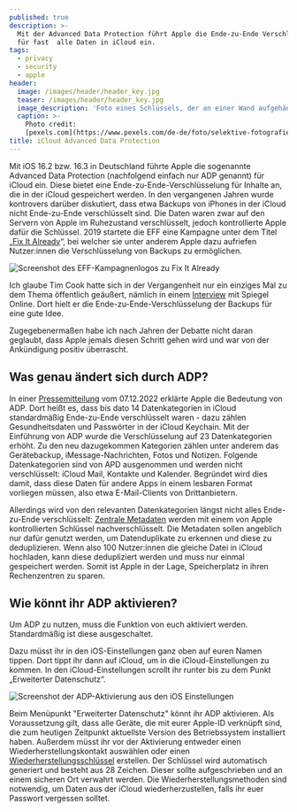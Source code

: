 ```yaml
---
published: true
description: >-
  Mit der Advanced Data Protection führt Apple die Ende-zu-Ende Verschlüsselung
  für fast  alle Daten in iCloud ein.
tags:
  - privacy
  - security
  - apple
header:
  image: /images/header/header_key.jpg
  teaser: /images/header/header_key.jpg
  image_description: 'Foto eines Schlüssels, der an einer Wand aufgehängt wurde.'
  caption: >-
    Photo credit:
    [pexels.com](https://www.pexels.com/de-de/foto/selektive-fotografie-von-skeleton-key-hanging-217316/)
title: iCloud Advanced Data Protection
---
```


Mit iOS 16.2 bzw. 16.3 in Deutschland führte Apple die sogenannte Advanced Data Protection (nachfolgend einfach nur ADP genannt) für iCloud ein. Diese bietet eine Ende-zu-Ende-Verschlüsselung für Inhalte an, die in der iCloud gespeichert werden. In den vergangenen Jahren wurde kontrovers darüber diskutiert, dass etwa Backups von iPhones in der iCloud nicht Ende-zu-Ende verschlüsselt sind. Die Daten waren zwar auf den Servern von Apple im Ruhezustand verschlüsselt, jedoch kontrollierte Apple dafür die Schlüssel. 
2019 startete die EFF eine Kampagne unter dem Titel „[Fix It Already](https://fixitalready.eff.org/apple/#/)“, bei welcher sie unter anderem Apple dazu aufriefen Nutzer:innen die Verschlüsselung von Backups zu ermöglichen.

![Screenshot des EFF-Kampagnenlogos zu Fix It Already]({{site.baseurl}}/images/adp-1.png)

Ich glaube Tim Cook hatte sich in der Vergangenheit nur ein einziges Mal zu dem Thema öffentlich geäußert, nämlich in einem [Interview](https://www.spiegel.de/netzwelt/gadgets/apple-chef-tim-cook-interview-ueber-verschluesselung-recycling-und-app-store-a-1234607.html) mit Spiegel Online. Dort hielt er die Ende-zu-Ende-Verschlüsselung der Backups für eine gute Idee. 

Zugegebenermaßen habe ich nach Jahren der Debatte nicht daran geglaubt, dass Apple jemals diesen Schritt gehen wird und war von der Ankündigung positiv überrascht.

## Was genau ändert sich durch ADP?

In einer [Pressemitteilung](https://www.apple.com/newsroom/2022/12/apple-advances-user-security-with-powerful-new-data-protections/) vom 07.12.2022 erklärte Apple die Bedeutung von ADP. Dort heißt es, dass bis dato 14 Datenkategorien in iCloud standardmäßig Ende-zu-Ende verschlüsselt waren - dazu zählen Gesundheitsdaten und Passwörter in der iCloud Keychain. Mit der Einführung von ADP wurde die Verschlüsselung auf 23 Datenkategorien erhöht. Zu den neu dazugekommen Kategorien zählen unter anderem das Gerätebackup, iMessage-Nachrichten, Fotos und Notizen. Folgende Datenkategorien sind von APD ausgenommen und werden nicht verschlüsselt: iCloud Mail, Kontakte und Kalender. Begründet wird dies damit, dass diese Daten für andere Apps in einem lesbaren Format vorliegen müssen, also etwa E-Mail-Clients von Drittanbietern.

Allerdings wird von den relevanten Datenkategorien längst nicht alles Ende-zu-Ende verschlüsselt: [Zentrale Metadaten](https://www.deutschlandfunknova.de/beitrag/rueckschlag-fuer-privacy-apple-behaelt-nachschluessel-fuer-metadaten-in-der-icloud) werden mit einem von Apple kontrollierten Schlüssel nachverschlüsselt.
Die Metadaten sollen angeblich nur dafür genutzt werden, um Datenduplikate zu erkennen und diese zu deduplizieren. Wenn also 100 Nutzer:innen die gleiche Datei in iCloud hochladen, kann diese dedupliziert werden und muss nur einmal gespeichert werden. Somit ist Apple in der Lage, Speicherplatz in ihren Rechenzentren zu sparen. 

## Wie könnt ihr ADP aktivieren?

Um ADP zu nutzen, muss die Funktion von euch aktiviert werden. Standardmäßig ist diese ausgeschaltet.

Dazu müsst ihr in den iOS-Einstellungen ganz oben auf euren Namen tippen. Dort tippt ihr dann auf iCloud, um in die iCloud-Einstellungen zu kommen. In den iCloud-Einstellungen scrollt ihr runter bis zu dem Punkt „Erweiterter Datenschutz“. 

![Screenshot der ADP-Aktivierung aus den iOS Einstellungen]({{site.baseurl}}/images/adp-2.jpeg)

Beim Menüpunkt "Erweiterter Datenschutz" könnt ihr ADP aktivieren. Als Voraussetzung gilt, dass alle Geräte, die mit eurer Apple-ID verknüpft sind, die zum heutigen Zeitpunkt aktuellste Version des Betriebssystem installiert haben. Außerdem müsst ihr vor der Aktivierung entweder einen Wiederherstellungskontakt auswählen oder einen [Wiederherstellungsschlüssel](https://support.apple.com/de-de/HT208072) erstellen. Der Schlüssel wird automatisch generiert und besteht aus 28 Zeichen. Dieser sollte aufgeschrieben und an einem sicheren Ort verwahrt werden. Die Wiederherstellungsmethoden sind notwendig, um Daten aus der iCloud wiederherzustellen, falls ihr euer Passwort vergessen solltet.
